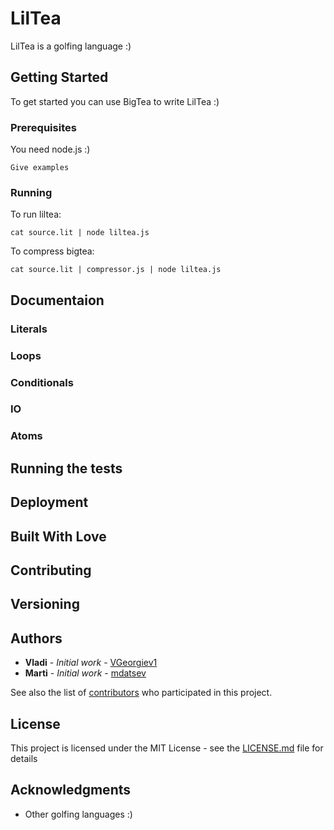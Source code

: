 # LilTea

LilTea is a golfing language :)

## Getting Started

To get started you can use BigTea to write LilTea :)

### Prerequisites

You need node.js :)

```
Give examples
```

### Running

To run liltea:

```
cat source.lit | node liltea.js
```

To compress bigtea:

```
cat source.lit | compressor.js | node liltea.js
```

## Documentaion

### Literals
### Loops
### Conditionals
### IO
### Atoms

## Running the tests
## Deployment
## Built With Love
## Contributing
## Versioning 

## Authors

* **Vladi** - *Initial work* - [VGeorgiev1](https://github.com/VGeorgiev1)
* **Marti** - *Initial work* - [mdatsev](https://github.com/mdatsev)

See also the list of [contributors](https://github.com/your/project/contributors) who participated in this project.

## License

This project is licensed under the MIT License - see the [LICENSE.md](LICENSE.md) file for details

## Acknowledgments

* Other golfing languages :)